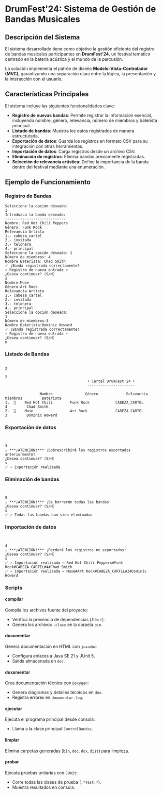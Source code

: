 # DrumFest'24: Sistema de Gestión de Bandas Musicales

## Descripción del Sistema

El sistema desarrollado tiene como objetivo la gestión eficiente del registro de bandas musicales participantes en **DrumFest'24**, un festival temático centrado en la batería acústica y el mundo de la percusión.

La solución implementa el patrón de diseño **Modelo-Vista-Controlador (MVC)**, garantizando una separación clara entre la lógica, la presentación y la interacción con el usuario.

## Características Principales

El sistema incluye las siguientes funcionalidades clave:

- **Registro de nuevas bandas**: Permite registrar la información esencial, incluyendo nombre, género, relevancia, número de miembros y baterista principal.
- **Listado de bandas**: Muestra los datos registrados de manera estructurada.
- **Exportación de datos**: Guarda los registros en formato CSV para su integración con otras herramientas.
- **Importación de datos**: Carga registros desde un archivo CSV.
- **Eliminación de registros**: Elimina bandas previamente registradas.
- **Selección de relevancia artística**: Define la importancia de la banda dentro del festival mediante una enumeración.

## Ejemplo de Funcionamiento

### Registro de Bandas

```plaintext
Seleccione la opción deseada:
1
Introduzca la banda deseada:
----------------------------
Nombre: Red Hot Chili Peppers
Género: Funk Rock
Relevancia Artista
1.- cabeza_cartel
2.- invitada
3.- telonera
4.- principal
Seleccione la opción deseada: 1
Número de miembros: 4
Nombre Baterista: Chad Smith
✅ ¡Banda registrada correctamente!
→ Registro de nueva entrada ←
¿Desea continuar? (S/N)
s
Nombre:Muse
Género:Art Rock
Relevancia Artista
1.- cabeza_cartel
2.- invitada
3.- telonera
4.- principal
Seleccione la opción deseada:
1
Número de miembros:3
Nombre Baterista:Dominic Howard
✅ ¡Banda registrada correctamente!
→ Registro de nueva entrada ←
¿Desea continuar? (S/N)
n

```

### Listado de Bandas

```plaintext

2

2
                                      • Cartel DrumFest'24 •
                                      ----------------------

                Nombre               Género             Relevancia       Miembros         Baterista
1.  🎸    Red Hot Chili        Funk Rock            CABEZA_CARTEL         4         Chad Smith
2.  🎸    Muse                 Art Rock             CABEZA_CARTEL         3         Dominic Howard

```

### Exportación de datos

```plaintext


3
⚠️ ***¡ATENCIÓN!*** ¡Sobrescribirá los registros exportados anteriormente!
¿Desea continuar? (S/N)
s
✅ ✓ Exportación realizada

```

### Eliminación de bandas

```plaintext


5
⚠️ ***¡ATENCIÓN!*** ¡Se borrarán todas las bandas!
¿Desea continuar? (S/N)
s
✅ ✓ Todas las bandas han sido eliminadas

```

### Importación de datos

```plaintext


4
⚠️ ***¡ATENCIÓN!*** ¡Perderá los registros no exportados!
¿Desea continuar? (S/N)
s
✅ ✓ Importación realizada ⇾ Red Hot Chili Peppers#Funk Rock#CABEZA_CARTEL#4#Chad Smith
✅ ✓ Importación realizada ⇾ Muse#Art Rock#CABEZA_CARTEL#3#Dominic Howard

```

### Scripts

#### **compilar**

Compila los archivos fuente del proyecto:

- Verifica la presencia de dependencias (`JUnit`).
- Genera los archivos `.class` en la carpeta `bin`.

#### **documentar**

Genera documentación en HTML con `javadoc`:

- Configura enlaces a Java SE 21 y JUnit 5.
- Salida almacenada en `doc`.

#### **doxumentar**

Crea documentación técnica con `Doxygen`:

- Genera diagramas y detalles técnicos en `dox`.
- Registra errores en `doxumentar.log`.

#### **ejecutar**

Ejecuta el programa principal desde consola:

- Llama a la clase principal `ControlBandas`.

#### **limpiar**

Elimina carpetas generadas (`bin`, `doc`, `dox`, `dist`) para limpieza.

#### **probar**

Ejecuta pruebas unitarias con `JUnit`:

- Corre todas las clases de prueba (`.*Test.*`).
- Muestra resultados en consola.
